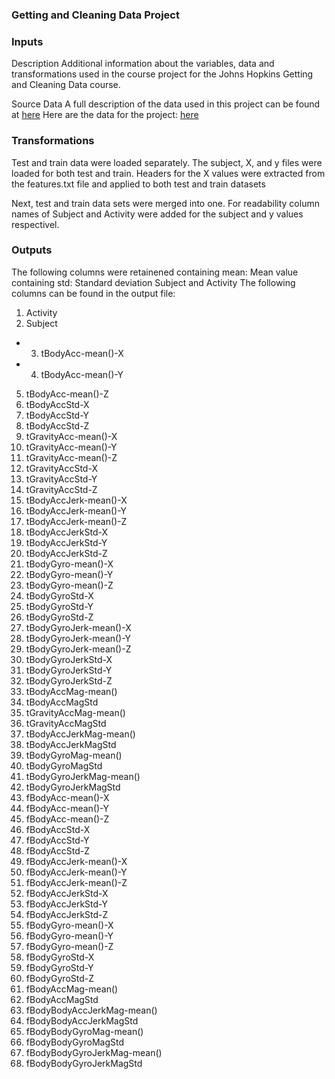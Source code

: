 ### Getting and Cleaning Data Project


### Inputs
Description Additional information about the variables, data and transformations used in the course project for the Johns Hopkins Getting and Cleaning Data course.

Source Data A full description of the data used in this project can be found at [here](http://archive.ics.uci.edu/ml/datasets/Human+Activity+Recognition+Using+Smartphones)
Here are the data for the project: [here](https://d396qusza40orc.cloudfront.net/getdata%2Fprojectfiles%2FUCI%20HAR%20Dataset.zip)

### Transformations
Test and train data were loaded separately. The subject, X, and y files were loaded for both test and train. Headers for the X values were extracted from the features.txt file and applied to both test and train datasets

Next, test and train data sets were merged into one. For readability column names of Subject and Activity were added for the subject and y values respectivel.


###  Outputs
The following columns were retainened
containing mean: Mean value
containing std: Standard deviation
Subject and Activity
The following columns can be found in the output file: 
1. Activity
2. Subject
- 3. tBodyAcc-mean()-X
- 4. tBodyAcc-mean()-Y
5. tBodyAcc-mean()-Z
6. tBodyAccStd-X
7. tBodyAccStd-Y
8. tBodyAccStd-Z
9. tGravityAcc-mean()-X
10. tGravityAcc-mean()-Y
11. tGravityAcc-mean()-Z
12. tGravityAccStd-X
13. tGravityAccStd-Y
14. tGravityAccStd-Z
15. tBodyAccJerk-mean()-X
16. tBodyAccJerk-mean()-Y
17. tBodyAccJerk-mean()-Z
18. tBodyAccJerkStd-X
19. tBodyAccJerkStd-Y
20. tBodyAccJerkStd-Z
21. tBodyGyro-mean()-X
22. tBodyGyro-mean()-Y
23. tBodyGyro-mean()-Z
24. tBodyGyroStd-X
25. tBodyGyroStd-Y
26. tBodyGyroStd-Z
27. tBodyGyroJerk-mean()-X
28. tBodyGyroJerk-mean()-Y
29. tBodyGyroJerk-mean()-Z
30. tBodyGyroJerkStd-X
31. tBodyGyroJerkStd-Y
32. tBodyGyroJerkStd-Z
33. tBodyAccMag-mean()
34. tBodyAccMagStd
35. tGravityAccMag-mean()
36. tGravityAccMagStd
37. tBodyAccJerkMag-mean()
38. tBodyAccJerkMagStd
39. tBodyGyroMag-mean()
40. tBodyGyroMagStd
41. tBodyGyroJerkMag-mean()
42. tBodyGyroJerkMagStd
43. fBodyAcc-mean()-X
44. fBodyAcc-mean()-Y
45. fBodyAcc-mean()-Z
46. fBodyAccStd-X
47. fBodyAccStd-Y
48. fBodyAccStd-Z
49. fBodyAccJerk-mean()-X
50. fBodyAccJerk-mean()-Y
51. fBodyAccJerk-mean()-Z
52. fBodyAccJerkStd-X
53. fBodyAccJerkStd-Y
54. fBodyAccJerkStd-Z
55. fBodyGyro-mean()-X
56. fBodyGyro-mean()-Y
57. fBodyGyro-mean()-Z
58. fBodyGyroStd-X
59. fBodyGyroStd-Y
60. fBodyGyroStd-Z
61. fBodyAccMag-mean()
62. fBodyAccMagStd
63. fBodyBodyAccJerkMag-mean()
64. fBodyBodyAccJerkMagStd
65. fBodyBodyGyroMag-mean()
66. fBodyBodyGyroMagStd
67. fBodyBodyGyroJerkMag-mean()
68. fBodyBodyGyroJerkMagStd
